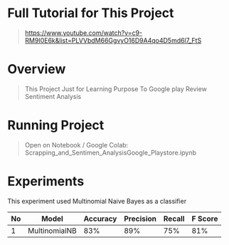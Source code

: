 # Full Tutorial for This Project 
>https://www.youtube.com/watch?v=c9-RM9I0E6k&list=PLVVbdM66GgvyO16D9A4qo4D5md6l7_FtS

# Overview
>This Project Just for Learning Purpose To Google play Review Sentiment Analysis

# Running Project
>Open on Notebook / Google Colab: Scrapping_and_Sentimen_AnalysisGoogle_Playstore.ipynb

# Experiments

This experiment used Multinomial Naive Bayes as a classifier

| No | Model | Accuracy| Precision | Recall	|	F Score | 
| ----------- | ----------- | ----------- | ----------- | ----------- | ----------- |
| 1 | MultinomialNB | 83% | 89% | 75% | 81% |   
